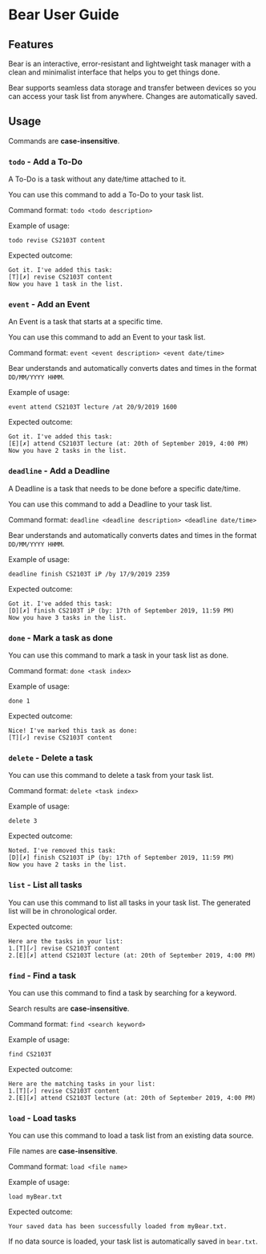 # Bear User Guide

## Features 

Bear is an interactive, error-resistant and lightweight task manager with a clean and minimalist interface that helps you to get things done.

Bear supports seamless data storage and transfer between devices so you can access your task list from anywhere. Changes are automatically saved. 

## Usage

Commands are **case-insensitive**.

### `todo` - Add a To-Do

A To-Do is a task without any date/time attached to it.

You can use this command to add a To-Do to your task list.

Command format: `todo <todo description>`

Example of usage: 

`todo revise CS2103T content`

Expected outcome:

```
Got it. I've added this task:
[T][✗] revise CS2103T content
Now you have 1 task in the list.
```

### `event` - Add an Event

An Event is a task that starts at a specific time.

You can use this command to add an Event to your task list.

Command format: `event <event description> <event date/time>`

Bear understands and automatically converts dates and times in the format `DD/MM/YYYY HHMM`.

Example of usage: 

`event attend CS2103T lecture /at 20/9/2019 1600`

Expected outcome:

```
Got it. I've added this task:
[E][✗] attend CS2103T lecture (at: 20th of September 2019, 4:00 PM)
Now you have 2 tasks in the list.
```

### `deadline` - Add a Deadline

A Deadline is a task that needs to be done before a specific date/time.

You can use this command to add a Deadline to your task list.

Command format: `deadline <deadline description> <deadline date/time>`

Bear understands and automatically converts dates and times in the format `DD/MM/YYYY HHMM`.

Example of usage: 

`deadline finish CS2103T iP /by 17/9/2019 2359`

Expected outcome:

```
Got it. I've added this task:
[D][✗] finish CS2103T iP (by: 17th of September 2019, 11:59 PM)
Now you have 3 tasks in the list.
```

### `done` - Mark a task as done

You can use this command to mark a task in your task list as done.

Command format: `done <task index>`

Example of usage: 

`done 1`

Expected outcome:

```
Nice! I've marked this task as done:
[T][✓] revise CS2103T content
```

### `delete` - Delete a task

You can use this command to delete a task from your task list.

Command format: `delete <task index>`

Example of usage: 

`delete 3`

Expected outcome:

```
Noted. I've removed this task:
[D][✗] finish CS2103T iP (by: 17th of September 2019, 11:59 PM)
Now you have 2 tasks in the list.
```

### `list` - List all tasks

You can use this command to list all tasks in your task list.
The generated list will be in chronological order.

Expected outcome:

```
Here are the tasks in your list:
1.[T][✓] revise CS2103T content
2.[E][✗] attend CS2103T lecture (at: 20th of September 2019, 4:00 PM)
```

### `find` - Find a task

You can use this command to find a task by searching for a keyword.

Search results are **case-insensitive**.

Command format: `find <search keyword>`

Example of usage: 

`find CS2103T`

Expected outcome:

```
Here are the matching tasks in your list:
1.[T][✓] revise CS2103T content
2.[E][✗] attend CS2103T lecture (at: 20th of September 2019, 4:00 PM)
```

### `load` - Load tasks

You can use this command to load a task list from an existing data source.

File names are **case-insensitive**.

Command format: `load <file name>`

Example of usage: 

`load myBear.txt`

Expected outcome:

`Your saved data has been successfully loaded from myBear.txt.`

If no data source is loaded, your task list is automatically saved in `bear.txt`.